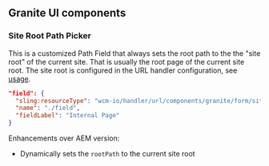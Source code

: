 ## Granite UI components


### Site Root Path Picker

This is a customized Path Field that always sets the root path to the the "site root" of the current site. That is usually the root page of the current site root. The site root is configured in the URL handler configuration, see [usage][usage].

```json
"field": {
  "sling:resourceType": "wcm-io/handler/url/components/granite/form/siteRootPathField",
  "name": "./field",
  "fieldLabel": "Internal Page"
}
```

Enhancements over AEM version:

* Dynamically sets the `rootPath` to the current site root



[usage]: usage.html
